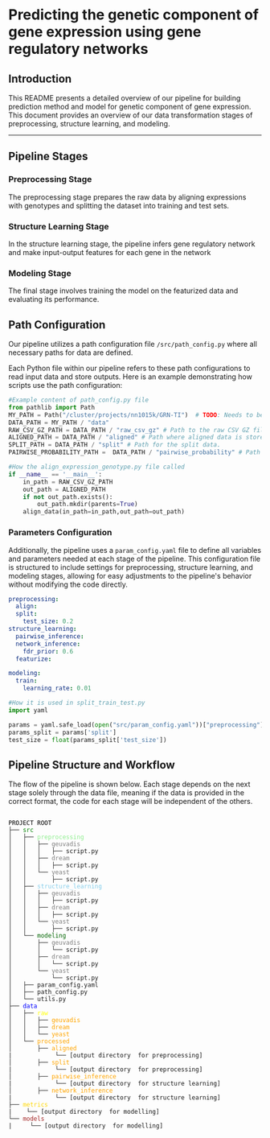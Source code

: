 # Predicting the genetic component of gene expression using gene regulatory networks

## Introduction

This README presents a detailed overview of our  pipeline for building prediction method and model for genetic component of gene expression. This document provides an overview of our data transformation  stages of preprocessing, structure learning, and modeling. 

---

## Pipeline Stages 

### Preprocessing Stage

The preprocessing stage prepares the raw data  by aligning expressions with genotypes and splitting the dataset into training and test sets.

### Structure Learning Stage

In the structure learning stage, the pipeline infers gene regulatory network and make input-output features for each gene in the network

### Modeling Stage

The final stage involves training the model on the featurized data and evaluating its performance.




## Path Configuration

Our pipeline utilizes a path configuration file `/src/path_config.py` where all necessary paths for data  are defined. 

Each Python file within our pipeline refers to these path configurations to read input data and store outputs. Here is an example demonstrating how scripts use the path configuration:
```python
#Example content of path_config.py file
from pathlib import Path
MY_PATH = Path("/cluster/projects/nn1015k/GRN-TI")  # TODO: Needs to be updated
DATA_PATH = MY_PATH / "data"
RAW_CSV_GZ_PATH = DATA_PATH / "raw_csv_gz" # Path to the raw CSV GZ files.
ALIGNED_PATH = DATA_PATH / "aligned" # Path where aligned data is stored.
SPLIT_PATH = DATA_PATH / "split" # Path for the split data.
PAIRWISE_PROBABILITY_PATH =  DATA_PATH / "pairwise_probability" # Path for the output of pairwise inference.
```

```python
#How the align_expression_genotype.py file called
if __name__ == '__main__':
    in_path = RAW_CSV_GZ_PATH
    out_path = ALIGNED_PATH
    if not out_path.exists():
        out_path.mkdir(parents=True)
    align_data(in_path=in_path,out_path=out_path)   
```
### Parameters Configuration

Additionally, the pipeline uses a `param_config.yaml` file to define all variables and parameters needed at each stage of the pipeline. This configuration file is structured to include settings for preprocessing, structure learning, and modeling stages, allowing for easy adjustments to the pipeline's behavior without modifying the code directly.

```yaml
preprocessing:
  align:
  split:
    test_size: 0.2
structure_learning:
  pairwise_inference:
  network_inference:
    fdr_prior: 0.6
  featurize:

modeling:
  train: 
    learning_rate: 0.01
```
```python
#How it is used in split_train_test.py
import yaml

params = yaml.safe_load(open("src/param_config.yaml"))["preprocessing"]
params_split = params['split']
test_size = float(params_split['test_size'])
```

## Pipeline Structure and Workflow 

The flow of the pipeline is shown below. Each stage depends on the next stage solely through the data file, meaning if the data is provided in the correct format, the code for each stage will be independent of the others.


<pre>
<code>
<span style="color: black;">PROJECT ROOT</span>
├── <span style="color: green;">src</span>
│   ├── <span style="color: lightgreen;">preprocessing</span>
│   │   ├── <span style="color: grey;">geuvadis</span>
│   │   │   ├── script.py
│   │   ├── <span style="color: grey;">dream</span>
│   │   │   ├── script.py
│   │   └── <span style="color: grey;">yeast</span>
│   │       ├── script.py
│   ├── <span style="color: skyblue;">structure_learning</span>
│   │   ├── <span style="color: grey;">geuvadis</span>
│   │   │   ├── script.py
│   │   ├── <span style="color: grey;">dream</span>
│   │   │   ├── script.py
│   │   └── <span style="color: grey;">yeast</span>
│   │       ├── script.py
│   └── <span style="color: darkgreen;">modeling</span>
│       ├── <span style="color: grey;">geuvadis</span>
│       │   └── script.py
│       ├── <span style="color: grey;">dream</span>
│       │   └── script.py
│       └── <span style="color: grey;">yeast</span>
│           └── script.py
│   ├── param_config.yaml
│   ├── path_config.py
│   └── utils.py
├── <span style="color: blue;">data</span>
│   ├── <span style="color: yellow;">raw</span>
│   │   ├── <span style="color: orange;">geuvadis</span>
│   │   ├── <span style="color: orange;">dream</span>
│   │   └── <span style="color: orange;">yeast</span>
│   └── <span style="color: orange;">processed</span>
│       ├── <span style="color: orange;">aligned</span>
|            └── [output directory  for preprocessing]
│       ├── <span style="color: orange;">split</span>
|            └── [output directory  for preprocessing]
│       ├── <span style="color: orange;">pairwise_inference</span>
|            └── [output directory  for structure learning]
│       ├── <span style="color: orange;">network_inference</span>
|            └── [output directory  for structure learning]
├── <span style="color: gold;">metrics</span>
|    └── [output directory  for modelling]
└── <span style="color: brown;">models</span>
|     └── [output directory  for modelling]
</code>
</pre>




































